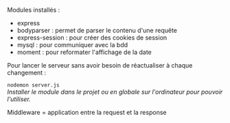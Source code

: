 Modules installés : 

- express
- bodyparser : permet de parser le contenu d'une requête
- express-session : pour créer des cookies de session 
- mysql : pour communiquer avec la bdd
- moment : pour reformater l'affichage de la date

Pour lancer le serveur sans avoir besoin de réactualiser à chaque changement :

`nodemon server.js`<br>
*Installer le module dans le projet ou en globale sur l'ordinateur pour pouvoir l'utiliser.*

Middleware = application entre la request et la response